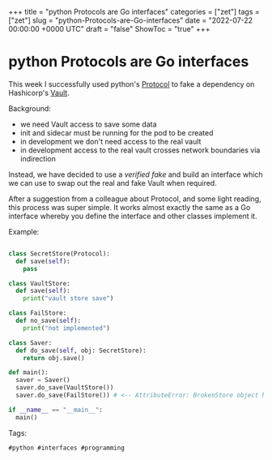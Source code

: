+++
title = "python Protocols are Go interfaces"
categories = ["zet"]
tags = ["zet"]
slug = "python-Protocols-are-Go-interfaces"
date = "2022-07-22 00:00:00 +0000 UTC"
draft = "false"
ShowToc = "true"
+++

# python Protocols are Go interfaces

This week I successfully used python's [Protocol](https://peps.python.org/pep-0544/)
to fake a dependency on Hashicorp's [Vault](https://www.vaultproject.io).

Background:
  - we need Vault access to save some data
  - init and sidecar must be running for the pod to be created
  - in development we don't need access to the real vault
  - in development access to the real vault crosses network boundaries via indirection

Instead, we have decided to use a *verified fake* and build an interface which 
we can use to swap out the real and fake Vault when required. 

After a suggestion from a colleague about Protocol, and some light reading,
this process was super simple. It works almost exactly the same as a Go interface
whereby you define the interface and other classes implement it.

Example:

```python

class SecretStore(Protocol):
  def save(self):
    pass

class VaultStore:
  def save(self):
    print("vault store save")

class FailStore:
  def no_save(self):
    print("not implemented")

class Saver:
  def do_save(self, obj: SecretStore):
    return obj.save()

def main():
  saver = Saver()
  saver.do_save(VaultStore())
  saver.do_save(FailStore()) # <-- AttributeError: BrokenStore object has no attribute 'save'

if __name__ == "__main__":
  main()
```

Tags:

    #python #interfaces #programming
